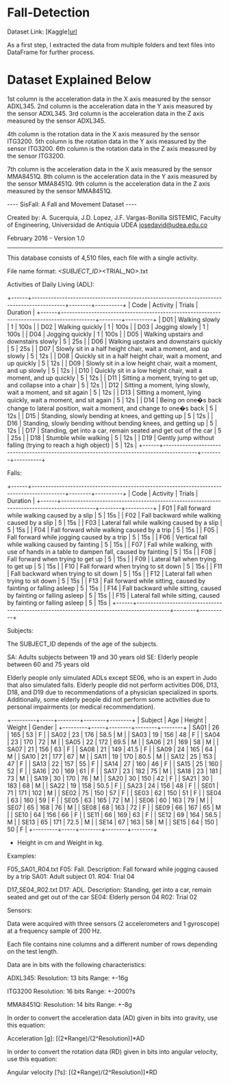 # Fall-Detection

Dataset Link: [Kaggle][url](https://www.kaggle.com/datasets/nvnikhil0001/sis-fall-original-dataset)

As a first step, I extracted the data from multiple folders and text files into DataFrame for further process.

# Dataset Explained Below

1st column is the acceleration data in the X axis measured by the sensor ADXL345.
2nd column is the acceleration data in the Y axis measured by the sensor ADXL345.
3rd column is the acceleration data in the Z axis measured by the sensor ADXL345.

4th column is the rotation data in the X axis measured by the sensor ITG3200.
5th column is the rotation data in the Y axis measured by the sensor ITG3200.
6th column is the rotation data in the Z axis measured by the sensor ITG3200.

7th column is the acceleration data in the X axis measured by the sensor MMA8451Q.
8th column is the acceleration data in the Y axis measured by the sensor MMA8451Q.
9th column is the acceleration data in the Z axis measured by the sensor MMA8451Q.


---- SisFall: A Fall and Movement Dataset ----

Created by:
A. Sucerquia, J.D. Lopez, J.F. Vargas-Bonilla
SISTEMIC, Faculty of Engineering, Universidad de Antiquia UDEA
josedavid@udea.edu.co

February 2016 - Version 1.0

---------------------------------------------------------------------------


This database consists of 4,510 files, each file with a single activity.


File name format:
<ADL OR FALL_CODE>_<SUBJECT_ID>_<TRIAL_NO>.txt

Activities of Daily Living (ADL):
 
+------+------------------------------------------------------------------------------------------+--------+----------+
| Code | Activity                                                                                 | Trials | Duration |
+------+------------------------------------------------------------------------------------------+--------+----------+
| D01  | Walking slowly                                                                           | 1      | 100s     |
| D02  | Walking quickly                                                                          | 1      | 100s     |
| D03  | Jogging slowly                                                                           | 1      | 100s     |
| D04  | Jogging quickly                                                                          | 1      | 100s     |
| D05  | Walking upstairs and downstairs slowly                                                   | 5      | 25s      |
| D06  | Walking upstairs and downstairs quickly                                                  | 5      | 25s      |
| D07  | Slowly sit in a half height chair, wait a moment, and up slowly                          | 5      | 12s      |
| D08  | Quickly sit in a half height chair, wait a moment, and up quickly                        | 5      | 12s      |
| D09  | Slowly sit in a low height chair, wait a moment, and up slowly                           | 5      | 12s      |
| D10  | Quickly sit in a low height chair, wait a moment, and up quickly                         | 5      | 12s      |
| D11  | Sitting a moment, trying to get up, and collapse into a chair                            | 5      | 12s      |
| D12  | Sitting a moment, lying slowly, wait a moment, and sit again                             | 5      | 12s      |
| D13  | Sitting a moment, lying quickly, wait a moment, and sit again                            | 5      | 12s      |
| D14  | Being on one�s back change to lateral position, wait a moment, and change to one�s back  | 5      | 12s      |
| D15  | Standing, slowly bending at knees, and getting up                                        | 5      | 12s      |
| D16  | Standing, slowly bending without bending knees, and getting up                           | 5      | 12s      |
| D17  | Standing, get into a car, remain seated and get out of the car                           | 5      | 25s      |
| D18  | Stumble while walking                                                                    | 5      | 12s      |
| D19  | Gently jump without falling (trying to reach a high object)                              | 5      | 12s      |
+------+------------------------------------------------------------------------------------------+--------+----------+

Falls:

+------+------------------------------------------------------------------------------------------+--------+----------+
| Code | Activity                                                                                 | Trials | Duration |
+------+------------------------------------------------------------------------------------------+--------+----------+
| F01  | Fall forward while walking caused by a slip                                              | 5      | 15s      |
| F02  | Fall backward while walking caused by a slip                                             | 5      | 15s      |
| F03  | Lateral fall while walking caused by a slip                                              | 5      | 15s      |
| F04  | Fall forward while walking caused by a trip                                              | 5      | 15s      |
| F05  | Fall forward while jogging caused by a trip                                              | 5      | 15s      |
| F06  | Vertical fall while walking caused by fainting                                           | 5      | 15s      |
| F07  | Fall while walking, with use of hands in a table to dampen fall, caused by fainting      | 5      | 15s      |
| F08  | Fall forward when trying to get up                                                       | 5      | 15s      |
| F09  | Lateral fall when trying to get up                                                       | 5      | 15s      |
| F10  | Fall forward when trying to sit down                                                     | 5      | 15s      |
| F11  | Fall backward when trying to sit down                                                    | 5      | 15s      |
| F12  | Lateral fall when trying to sit down                                                     | 5      | 15s      |
| F13  | Fall forward while sitting, caused by fainting or falling asleep                         | 5      | 15s      |
| F14  | Fall backward while sitting, caused by fainting or falling asleep                        | 5      | 15s      |
| F15  | Lateral fall while sitting, caused by fainting or falling asleep                         | 5      | 15s      |
+------+------------------------------------------------------------------------------------------+--------+----------+

Subjects:

The SUBJECT_ID depends of the age of the subjects. 

SA: Adults subjects between 19 and 30 years old
SE: Elderly people between 60 and 75 years old

Elderly people only simulated ADLs except SE06, who is an expert in Judo that also simulated falls. Elderly people did not 
perform activities D06, D13, D18, and D19 due to recommendations of a physician specialized in sports. Additionally, some 
elderly people did not perform some activities due to personal impairments (or medical recommendation).

+---------+-----+--------+--------+--------+
| Subject | Age | Height | Weight | Gender |
+---------+-----+--------+--------+--------+
| SA01    | 26  | 165    | 53     | F      |
| SA02    | 23  | 176    | 58.5   | M      |
| SA03    | 19  | 156    | 48     | F      |
| SA04    | 23  | 170    | 72     | M      |
| SA05    | 22  | 172    | 69.5   | M      |
| SA06    | 21  | 169    | 58     | M      |
| SA07    | 21  | 156    | 63     | F      |
| SA08    | 21  | 149    | 41.5   | F      |
| SA09    | 24  | 165    | 64     | M      |
| SA10    | 21  | 177    | 67     | M      |
| SA11    | 19  | 170    | 80.5   | M      |
| SA12    | 25  | 153    | 47     | F      |
| SA13    | 22  | 157    | 55     | F      |
| SA14    | 27  | 160    | 46     | F      |
| SA15    | 25  | 160    | 52     | F      |
| SA16    | 20  | 169    | 61     | F      |
| SA17    | 23  | 182    | 75     | M      |
| SA18    | 23  | 181    | 73     | M      |
| SA19    | 30  | 170    | 76     | M      |
| SA20    | 30  | 150    | 42     | F      |
| SA21    | 30  | 183    | 68     | M      |
| SA22    | 19  | 158    | 50.5   | F      |
| SA23    | 24  | 156    | 48     | F      |
| SE01    | 71  | 171    | 102    | M      |
| SE02    | 75  | 150    | 57     | F      |
| SE03    | 62  | 150    | 51     | F      |
| SE04    | 63  | 160    | 59     | F      |
| SE05    | 63  | 165    | 72     | M      |
| SE06    | 60  | 163    | 79     | M      |
| SE07    | 65  | 168    | 76     | M      |
| SE08    | 68  | 163    | 72     | F      |
| SE09    | 66  | 167    | 65     | M      |
| SE10    | 64  | 156    | 66     | F      |
| SE11    | 66  | 169    | 63     | F      |
| SE12    | 69  | 164    | 56.5   | M      |
| SE13    | 65  | 171    | 72.5   | M      |
| SE14    | 67  | 163    | 58     | M      |
| SE15    | 64  | 150    | 50     | F      |
+---------+-----+--------+--------+--------+
* Height in cm and Weight in kg.

Examples:

F05_SA01_R04.txt
F05: Fall. Description: Fall forward while jogging caused by a trip
SA01: Adult subject 01.
R04: Trial 04


D17_SE04_R02.txt
D17: ADL. Description: Standing, get into a car, remain seated and get out of the car
SE04: Elderly person 04
R02: Trial 02


Sensors:

Data were acquired with three sensors (2 accelerometers and 1 gyroscope) at a frequency sample of 200 Hz.

Each file contains nine columns and a different number of rows depending on the test length.



Data are in bits with the following characteristics:

ADXL345:
Resolution: 13 bits
Range: +-16g

ITG3200
Resolution: 16 bits
Range: +-2000?s

MMA8451Q:
Resolution: 14 bits
Range: +-8g


In order to convert the acceleration data (AD) given in bits into gravity, use this equation: 

Acceleration [g]: [(2*Range)/(2^Resolution)]*AD

In order to convert the rotation data (RD) given in bits into angular velocity, use this equation:

Angular velocity [?s]: [(2*Range)/(2^Resolution)]*RD


